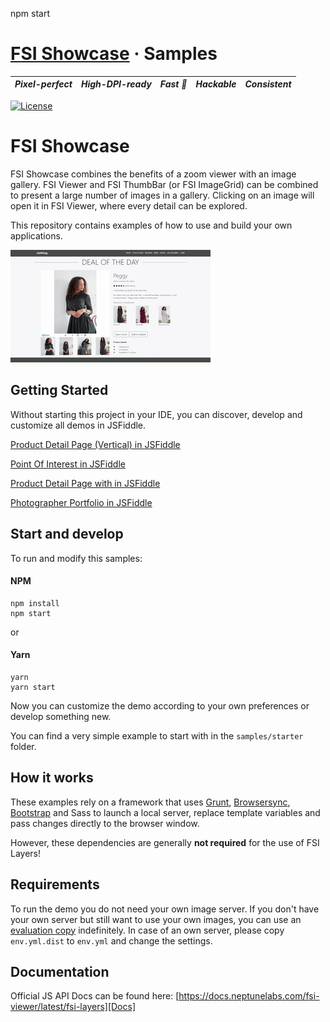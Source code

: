 npm start
# [FSI Showcase](https://www.neptunelabs.com/fsi-showcase/) &middot; Samples
| ***Pixel-perfect*** | ***High-DPI-ready*** | ***Fast :rocket:*** | ***Hackable*** | ***Consistent*** |
|:-----------------:|:-------------:|:---------------:|:---------------:|:---------------:|

[![License](https://img.shields.io/badge/License-Apache%202.0-blue.svg)](https://github.com/neptunelabs/fsi-layers-samples/blob/main/LICENSE)


# FSI Showcase

FSI Showcase combines the benefits of a zoom viewer with an image gallery.
FSI Viewer and FSI ThumbBar (or FSI ImageGrid) can be combined to present a large number of images in a gallery.
Clicking on an image will open it in FSI Viewer, where every detail can be explored.

This repository contains examples of how to use and build your own applications.

![Project Image](project.gif)

## Getting Started

Without starting this project in your IDE, you can discover, develop and customize
all demos in JSFiddle.

[Product Detail Page (Vertical) in JSFiddle][simpleshowjsf]

[Point Of Interest in JSFiddle][gridshowjsf]

[Product Detail Page with in JSFiddle][pdpshowjsf]

[Photographer Portfolio in JSFiddle][verticalshowjsf]

[simpleshowjsf]: https://jsfiddle.net/gh/get/library/pure/neptunelabs/fsi-jsfiddle-samples/tree/master/fsi-showcase-samples/pdp-2
[gridshowjsf]: https://jsfiddle.net/gh/get/library/pure/neptunelabs/fsi-jsfiddle-samples/tree/master/fsi-showcase-samples/poi
[pdpshowjsf]: https://jsfiddle.net/gh/get/library/pure/neptunelabs/fsi-jsfiddle-samples/tree/master/fsi-showcase-samples/pdp
[verticalshowjsf]: https://jsfiddle.net/gh/get/library/pure/neptunelabs/fsi-jsfiddle-samples/tree/master/fsi-showcase-samples/portfolio

## Start and develop

To run and modify this samples:

#### NPM

```shell
npm install
npm start
```
or

#### Yarn

```shell
yarn
yarn start
```

Now you can customize the demo according to your own preferences or develop something new.

You can find a very simple example to start with in the ``samples/starter`` folder.

## How it works

These examples rely on a framework that uses [Grunt][Grunt], [Browsersync][Browsersync],
[Bootstrap][Bootstrap] and Sass to launch a local server,
replace template variables and pass changes directly to the browser window.

However, these dependencies are generally **not required** for the use of FSI Layers!

## Requirements

To run the demo you do not need your own image server.
If you don't have your own server but still want to use your own images,
you can use an [evaluation copy][Server] indefinitely.
In case of an own server, please copy ``env.yml.dist`` to ``env.yml`` and
change the settings.


## Documentation

Official JS API Docs can be found here: [https://docs.neptunelabs.com/fsi-viewer/latest/fsi-layers][Docs]

[Docs]: https://docs.neptunelabs.com/fsi-viewer/latest/fsi-layers
[Server]: https://www.neptunelabs.com/get/
[Grunt]: https://gruntjs.com/
[Browsersync]: https://browsersync.io/
[Bootstrap]: https://getbootstrap.com/
[simpleshowjsf]: https://jsfiddle.net/gh/get/library/pure/neptunelabs/fsi-jsfiddle-samples/tree/master/fsi-showcase-samples/simple
[gridshowjsf]: https://jsfiddle.net/gh/get/library/pure/neptunelabs/fsi-jsfiddle-samples/tree/master/fsi-showcase-samples/grid
[pdpshowjsf]: https://jsfiddle.net/gh/get/library/pure/neptunelabs/fsi-jsfiddle-samples/tree/master/fsi-showcase-samples/pdp
[verticalshowjsf]: https://jsfiddle.net/gh/get/library/pure/neptunelabs/fsi-jsfiddle-samples/tree/master/fsi-showcase-samples/vertical
